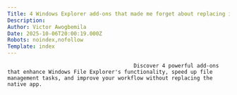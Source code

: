 ```yaml
---
Title: 4 Windows Explorer add-ons that made me forget about replacing it
Description: 
Author: Victor Awogbemila
Date: 2025-10-06T20:00:19.000Z
Robots: noindex,nofollow
Template: index
---
```


                                            Discover 4 powerful add-ons that enhance Windows File Explorer's functionality, speed up file management tasks, and improve your workflow without replacing the native app.
                                        